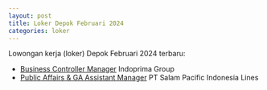 ```yaml
---
layout: post
title: Loker Depok Februari 2024
categories: loker
---
```

Lowongan kerja (loker) Depok Februari 2024 terbaru:
- [Business Controller Manager](https://www.linkedin.com/jobs/view/3827857711) Indoprima Group
- [Public Affairs & GA Assistant Manager](https://www.linkedin.com/jobs/view/3815651563) PT Salam Pacific Indonesia Lines
